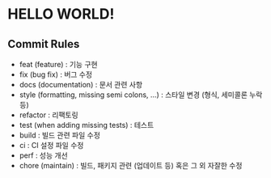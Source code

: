 # HELLO WORLD!

## Commit Rules

- feat (feature) : 기능 구현
- fix (bug fix) : 버그 수정
- docs (documentation) : 문서 관련 사항
- style (formatting, missing semi colons, …) : 스타일 변경 (형식, 세미콜론 누락 등)
- refactor : 리팩토링
- test (when adding missing tests) : 테스트
- build : 빌드 관련 파일 수정
- ci : CI 설정 파일 수정
- perf : 성능 개선
- chore (maintain) : 빌드, 패키지 관련 (업데이트 등) 혹은 그 외 자잘한 수정

